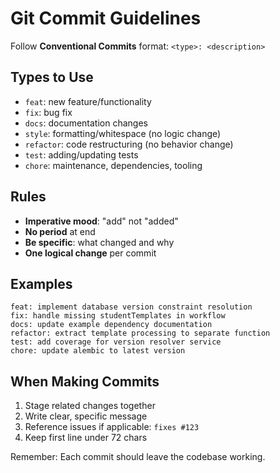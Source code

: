# Git Commit Guidelines

Follow **Conventional Commits** format: `<type>: <description>`

## Types to Use
- `feat`: new feature/functionality
- `fix`: bug fix
- `docs`: documentation changes
- `style`: formatting/whitespace (no logic change)
- `refactor`: code restructuring (no behavior change)
- `test`: adding/updating tests
- `chore`: maintenance, dependencies, tooling

## Rules
- **Imperative mood**: "add" not "added"
- **No period** at end
- **Be specific**: what changed and why
- **One logical change** per commit

## Examples
```
feat: implement database version constraint resolution
fix: handle missing studentTemplates in workflow
docs: update example dependency documentation
refactor: extract template processing to separate function
test: add coverage for version resolver service
chore: update alembic to latest version
```

## When Making Commits
1. Stage related changes together
2. Write clear, specific message
3. Reference issues if applicable: `fixes #123`
4. Keep first line under 72 chars

Remember: Each commit should leave the codebase working.
